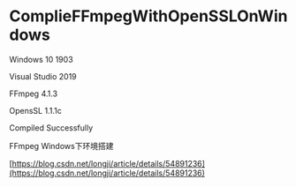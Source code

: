 # ComplieFFmpegWithOpenSSLOnWindows

Windows 10 1903

Visual Studio 2019

FFmpeg 4.1.3

OpensSL 1.1.1c

Compiled Successfully

FFmpeg Windows下环境搭建

[https://blog.csdn.net/longji/article/details/54891236](https://blog.csdn.net/longji/article/details/54891236)
